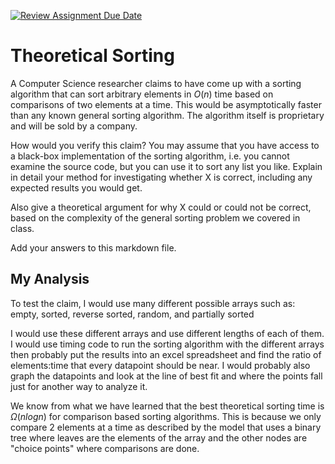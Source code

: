 [![Review Assignment Due Date](https://classroom.github.com/assets/deadline-readme-button-24ddc0f5d75046c5622901739e7c5dd533143b0c8e959d652212380cedb1ea36.svg)](https://classroom.github.com/a/9YUeXH71)
# Theoretical Sorting

A Computer Science researcher claims to have come up with a sorting algorithm
that can sort arbitrary elements in $O(n)$ time based on comparisons of two
elements at a time. This would be asymptotically faster than any known general
sorting algorithm. The algorithm itself is proprietary and will be sold by a
company.

How would you verify this claim? You may assume that you have access to a
black-box implementation of the sorting algorithm, i.e. you cannot examine the
source code, but you can use it to sort any list you like. Explain in detail
your method for investigating whether X is correct, including any expected
results you would get.

Also give a theoretical argument for why X could or could not be correct, based
on the complexity of the general sorting problem we covered in class.

Add your answers to this markdown file.

## My Analysis

To test the claim, I would use many different possible arrays such as: empty, sorted, reverse sorted, random, and partially sorted

I would use these different arrays and use different lengths of each of them. I would use timing code to run the sorting algorithm with the different arrays then probably put the results into an excel spreadsheet and find the ratio of elements:time that every datapoint should be near. I would probably also graph the datapoints and look at the line of best fit and where the points fall just for another way to analyze it.

We know from what we have learned that the best theoretical sorting time is $\Omega(nlogn)$ for comparison based sorting algorithms. This is because we only compare 2 elements at a time as described by the model that uses a binary tree where leaves are the elements of the array and the other nodes are "choice points" where comparisons are done.















